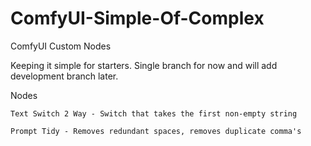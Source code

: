 # ComfyUI-Simple-Of-Complex
ComfyUI Custom Nodes

Keeping it simple for starters.  Single branch for now and will add development branch later.


Nodes

    Text Switch 2 Way - Switch that takes the first non-empty string

    Prompt Tidy - Removes redundant spaces, removes duplicate comma's